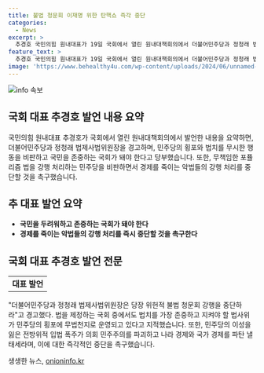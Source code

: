 ```yaml
---
title: 불법 청문회 이재명 위한 탄핵쇼 즉각 중단
categories:
  - News
excerpt: >
  추경호 국민의힘 원내대표가 19일 국회에서 열린 원내대책회의에서 더불어민주당과 정청래 법제사법위원장을 비판하며 국민 청원과 관련된 불법 청문회를 중단할 것을 촉구했다. 또한, 민주당의 경제 관련 법안을 비판하며 국민의 두려움을 존중하는 국회가 돼야 한다고 당부했다. 민주당의 경제법을 무책임한 포퓰리즘이라 지적하며 그 처리를 중단할 것을 촉구했다. 또한, 해병대원 순직 1주기를 맞아 해당 사건에 대한 진상규명을 약속했다.
feature_text: >
  추경호 국민의힘 원내대표가 19일 국회에서 열린 원내대책회의에서 더불어민주당과 정청래 법제사법위원장을 비판하며 국민 청원과 관련된 불법 청문회를 중단할 것을 촉구했다. 또한, 민주당의 경제 관련 법안을 비판하며 국민의 두려움을 존중하는 국회가 돼야 한다고 당부했다. 민주당의 경제법을 무책임한 포퓰리즘이라 지적하며 그 처리를 중단할 것을 촉구했다. 또한, 해병대원 순직 1주기를 맞아 해당 사건에 대한 진상규명을 약속했다.
image: 'https://www.behealthy4u.com/wp-content/uploads/2024/06/unnamed-file.png'
---
```


<p><img src="https://www.behealthy4u.com/wp-content/uploads/2024/06/unnamed-file.png" alt="info 속보" /></p>

<h2 data-ke-size="size26">국회 대표 추경호 발언 내용 요약</h2>

<p data-ke-size="size16">국민의힘 원내대표 추경호가 국회에서 열린 원내대책회의에서 발언한 내용을 요약하면, 더불어민주당과 정청래 법제사법위원장을 경고하며, 민주당의 횡포와 법치를 무시한 행동을 비판하고 국민을 존중하는 국회가 돼야 한다고 당부했습니다. 또한, 무책임한 포퓰리즘 법을 강행 처리하는 민주당을 비판하면서 경제를 죽이는 악법들의 강행 처리를 중단할 것을 촉구했습니다.</p>

<h2 data-ke-size="size26">추 대표 발언 요약</h2>

<ul>
    <li><b>국민을 두려워하고 존중하는 국회가 돼야 한다</b></li>
    <li><b>경제를 죽이는 악법들의 강행 처리를 즉시 중단할 것을 촉구한다</b></li>
</ul>

<h2 data-ke-size="size26">국회 대표 추경호 발언 전문</h2>

<table>
    <tr>
        <td style="text-align: center; height: 17px;"><b>대표 발언</b></td>
    </tr>
</table>

<p data-ke-size="size16">"더불어민주당과 정청래 법제사법위원장은 당장 위헌적 불법 청문회 강행을 중단하라"고 경고했다. 법을 제정하는 국회 중에서도 법치를 가장 존중하고 지켜야 할 법사위가 민주당의 횡포에 무법천지로 운영되고 있다고 지적했습니다. 또한, 민주당의 이성을 잃은 전방위적 입법 폭주가 의회 민주주의를 파괴하고 나라 경제와 국가 경제를 파탄 낼 태세라며, 이에 대한 즉각적인 중단을 촉구했습니다.</p>
생생한 뉴스, <a href="https://onioninfo.kr" rel="dofollow">onioninfo.kr</a>


